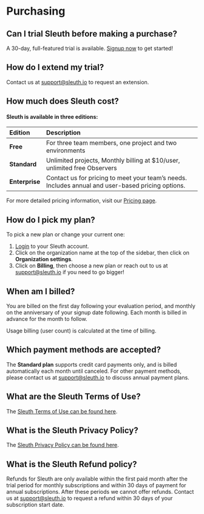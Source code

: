 # Purchasing

## **Can I trial Sleuth before making a purchase?**

A 30-day, full-featured trial is available. [Signup now](https://app.sleuth.io/account/signup/) to get started!

## **How do I extend my trial?**

Contact us at [support@sleuth.io](mailto:support@sleuth.io) to request an extension.

## **How much does Sleuth cost?**

#### Sleuth is available in three editions:

| Edition | Description |
| :--- | :--- |
| **Free** | For three team members, one project and two environments |
| **Standard** | Unlimited projects,  Monthly billing at $10/user, unlimited free Observers |
| **Enterprise** | Contact us for pricing to meet your team’s needs. Includes annual and user-based pricing options. |

For more detailed pricing information, visit our [Pricing page](https://www.sleuth.io/pricing). 

## **How do I pick my plan?**

To pick a new plan or change your current one: 

1. [Login](https://app.sleuth.io/accounts/login/) to your Sleuth account. 
2. Click on the organization name at the top of the sidebar, then click on **Organization settings**. 
3. Click on **Billing**, then choose a new plan or reach out to us at [support@sleuth.io](mailto:support@sleuth.io?subject=Upgrade%20my%20Sleuth%20plan!) if you need to go bigger! 

## **When am I billed?**

You are billed on the first day following your evaluation period, and monthly on the anniversary of your signup date following. Each month is billed in advance for the month to follow.

Usage billing \(user count\) is calculated at the time of billing.

## **Which payment methods are accepted?**

The **Standard plan** supports credit card payments only, and is billed automatically each month until canceled. For other payment methods, please contact us at [support@sleuth.io](mailto:support@sleuth.io) to discuss annual payment plans.

## **What are the Sleuth Terms of Use?**

The [Sleuth Terms of Use can be found here](https://www.sleuth.io/terms).

## **What is the Sleuth Privacy Policy?**

The [Sleuth Privacy Policy can be found here](https://www.sleuth.io/privacy).

## **What is the Sleuth Refund policy?**

Refunds for Sleuth are only available within the first paid month after the trial period for monthly subscriptions and within 30 days of payment for annual subscriptions. After these periods we cannot offer refunds. Contact us at [support@sleuth.io](mailto:support@sleuth.io) to request a refund within 30 days of your subscription start date.

